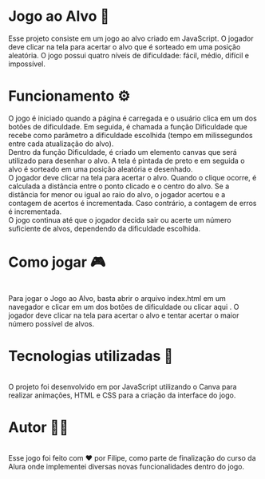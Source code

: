<h1>Jogo ao Alvo 🎯 </h1>

Esse projeto consiste em um jogo ao alvo criado em JavaScript. O jogador deve clicar na tela para acertar o alvo que é sorteado em uma posição aleatória. O jogo possui quatro níveis de dificuldade: fácil, médio, difícil e impossível.

<h1> Funcionamento ⚙️</h1>
O jogo é iniciado quando a página é carregada e o usuário clica em um dos botões de dificuldade. Em seguida, é chamada a função Dificuldade que recebe como parâmetro a dificuldade escolhida (tempo em milissegundos entre cada atualização do alvo).
</br>
Dentro da função Dificuldade, é criado um elemento canvas que será utilizado para desenhar o alvo. A tela é pintada de preto e em seguida o alvo é sorteado em uma posição aleatória e desenhado.
</br>
O jogador deve clicar na tela para acertar o alvo. Quando o clique ocorre, é calculada a distância entre o ponto clicado e o centro do alvo. Se a distância for menor ou igual ao raio do alvo, o jogador acertou e a contagem de acertos é incrementada. Caso contrário, a contagem de erros é incrementada.
</br>
O jogo continua até que o jogador decida sair ou acerte um número suficiente de alvos, dependendo da dificuldade escolhida.
</br>
<h1>Como jogar 🎮</h1>
</br>
Para jogar o Jogo ao Alvo, basta abrir o arquivo index.html em um navegador e clicar em um dos botões de dificuldade ou clicar aqui  <href="https://lipeh011.github.io/Jogo-Acertar-Alvo/"></href> . O jogador deve clicar na tela para acertar o alvo e tentar acertar o maior número possível de alvos. 
</br>
<h1>Tecnologias utilizadas 🔨 </h1>
</br>
O projeto foi desenvolvido em  por JavaScript utilizando o Canva para realizar animações, HTML e CSS para a criação da interface do jogo.
</br>
<h1> Autor 👨‍🎓</h1>
</br>
Esse jogo foi feito com ❤️ por Filipe, como parte de finalização do curso da Alura onde implementei diversas novas funcionalidades dentro do jogo.
